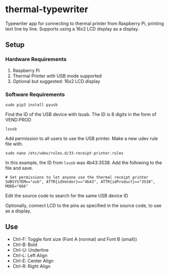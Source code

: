 # thermal-typewriter
Typewriter app for connecting to thermal printer from Raspberry Pi, printing text line by line. Supports using a 16x2 LCD display as a display.

## Setup
### Hardware Requirements
1. Raspberry Pi
2. Thermal Printer with USB mode supported
3. Optional but suggested: 16x2 LCD display
### Software Requirements
    sudo pip3 install pyusb

Find the ID of the USB device with lsusb. The ID is 8 digits in the form of VEND:PROD

    lsusb

Add permission to all users to use the USB printer. Make a new udev rule file with.

    sudo nano /etc/udev/rules.d/33-receipt-printer.rules

In this example, the ID from `lsusb` was 4b43:3538. Add the following to the file and save. 

    # Set permissions to let anyone use the thermal receipt printer
    SUBSYSTEM=="usb", ATTR{idVendor}=="4b43", ATTR{idProduct}=="3538", MODE="666"

Edit the source code to search for the same USB device ID

Optionally, connect LCD to the pins as specified in the source code, to use as a display.

## Use
* Ctrl-F: Toggle font size (Font A (normal) and Font B (small))
* Ctrl-B: Bold
* Ctrl-U: Underline
* Ctrl-L: Left Align
* Ctrl-E: Center Align
* Ctrl-R: Right Align
